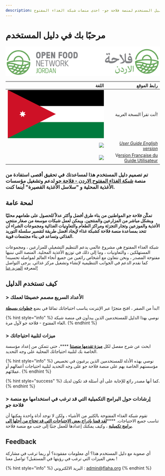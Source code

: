 ```yaml
---
description: مرحبًا بك في دليل المستخدم لمنصة فلاحة جو- احدى منصات شبكة الغذاء المفتوح -
---
```


# مرحبًا بك في دليل المستخدم

![](.gitbook/assets/flaha_ofn_jo.png)

| اللغة |  رابط الموقع |
| ---: | ---: |
| ![](.gitbook/assets/jordan_flag.png) | أنت تقرأ النسخة العربية! |
| ![](.gitbook/assets/capture-du-2019-09-26-00-38-19.png) | [_User Guide  English version_](https://guide.openfoodnetwork.org/) |
| ![](.gitbook/assets/capture-du-2019-09-26-00-38-01.png) | V[ersion Française du Guide Utilisateur](https://ofn-user-guide.gitbook.io/guide-utilisateur-open-food-network/) |

### تم تصميم دليل المستخدم هذا لمساعدتك في تحقيق أقصى استفادة من منصة [شبكة الغذاء المفتوح الاردن - فلاحة جو ](https://flaha.org)لدعم وتشغيل مؤسسات الأغذية المحلية و "سلاسل الأغذية القصيرة" أينما كنت.

## لمحة عامة

#### تمكّن **فلاحة جو** المواطنين من بناء طرق أفضل وأكثر عدلاً للحصول على طعامهم محليًا وبشكل مباشر من المزارعين والمنتجين. ويمكن لعمل شبكات موسعة من صغار منتجي الأغذية والموزعين وتجار التجزئة ومراكز الطعام والتعاونيات الغذائية ومجموعات الشراء أن تتحد بمساعدة منصة فلاحة كشبكة غذاء لإيجاد أفضل طريقة لتقصير سلسلة التوريد الغذائي وتساعد في بناء مجتمعات قوية.

شبكة الغذاء المفتوح هي مشروع عالمي يدعم التنظيم التشغيلي للمزارعين ، ومجموعات المستهلكين ، والتعاونيات ، وما إلى ذلك في توزيع الأغذية المحلية. المنصة التي نبنيها مفتوحة المصدر ، ونحن نتعاون مع أشخاص رائعين من جميع أنحاء العالم لمواصلة تحسينه! كما نقدم الدعم في الجوانب التنظيمية لإنشاء وتشغيل مركز غذائي. يرجى التواصل لمعرفة [المزيد عنا!](https://www.openfoodnetwork.org/find-your-local-open-food-network)

## كيف تستخدم الدليل

### &gt; الأعداد السريع مصمم خصيصًا لعملك

ابدأ من الصفر ، افتح متجرًا عبر الإنترنت يناسب احتياجاتك تمامًا في بضع [**خطوات بسيطة**](your-quick-start-on-ofn-given-who-you-are.md)!

{% hint style="info" %}
نوصي بهذا الدليل للمستخدمين الذين يبدأون في منصة شبكة الغاء المفتوح - فلاحة جو لأول مرة.
{% endhint %}

### &gt; ميزات لتلبية احتياجاتك

ابحث عن شرح مفصل لكل [**ميزة تقدمها منصتنا**](basic-features/) ****، حتى تتمكن من إعداد مؤسسة الخاصة بك لتلبية احتياجاتك المحلية على وجه التحديد.

{% hint style="info" %}
نوصي بهذه الأدلة للمستخدمين الذين يرغبون في تخصيص مؤسستهم الخاصة بهم على منصة فلاحة جو على وجه التحديد لتلبية احتياجات أعمالهم أو عملائهم.
{% endhint %}

{% hint style="success" %}
كما أنها مصدر رائع للإجابة على أي أسئلة قد تكون لديك.
{% endhint %}

### &gt; إرشادات حول البرامج التكميلية التي قد ترغب في استخدامها مع منصة فلاحة جو

تقوم شبكة الغذاء المفتوحة بالكثير من الأشياء ، ولكن لا توجد أداة واحدة يمكنها أن تناسب جميع الاحتياجات. ****[**لقد قمنا بإدراج بعض الاحتياجات التي قد تحتاج من أجلها إلى برامج تكميلية**]() ، وكيف يمكنك إعدادها للعمل جنبًا إلى جنب مع منصة فلاحة.

## Feedback

أي صعوبة مع دليل المستخدم هذا؟ أي معلومات مفقودة؟ أو ربما ترغب في مشاركة بعض الميزات التي ترغب في رؤيتها في المستقبل؟ تواصل معنا !

{% hint style="info" %}
البريد الالكتروني : admin@flaha.org
{% endhint %}


